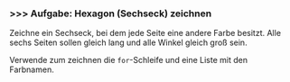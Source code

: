 ### >>> Aufgabe: Hexagon (Sechseck) zeichnen

Zeichne ein Sechseck, bei dem jede Seite eine andere Farbe besitzt. 
Alle sechs Seiten sollen gleich lang und alle Winkel gleich groß sein.

Verwende zum zeichnen die ```for```-Schleife und eine Liste mit den Farbnamen. 